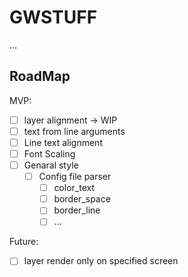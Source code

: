 # GWSTUFF

...

## RoadMap

MVP: 

+ [ ] layer alignment -> WIP
+ [ ] text from line arguments
+ [ ] Line text alignment
+ [ ] Font Scaling
+ [ ] Genaral style
    + [ ] Config file parser
        + [ ] color_text
        + [ ] border_space
        + [ ] border_line
        + [ ] ...

Future: 
+ [ ] layer render only on specified screen

